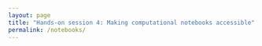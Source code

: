```yaml
---
layout: page
title: "Hands-on session 4: Making computational notebooks accessible"
permalink: /notebooks/
---
```

